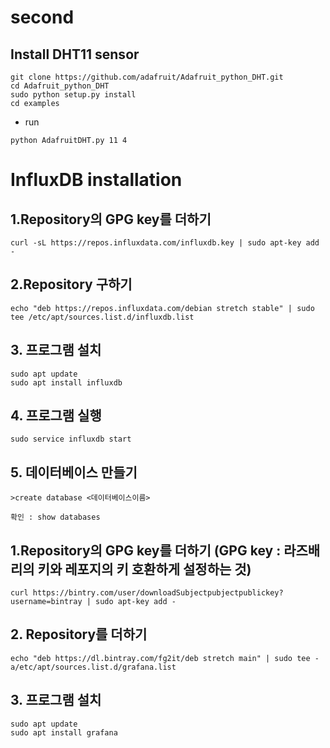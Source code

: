 # second

## Install DHT11 sensor
```
git clone https://github.com/adafruit/Adafruit_python_DHT.git
cd Adafruit_python_DHT
sudo python setup.py install
cd examples
```

- run
```
python AdafruitDHT.py 11 4
```

# InfluxDB installation

## 1.Repository의 GPG key를 더하기
```
curl -sL https://repos.influxdata.com/influxdb.key | sudo apt-key add -
```
## 2.Repository 구하기
```
echo "deb https://repos.influxdata.com/debian stretch stable" | sudo tee /etc/apt/sources.list.d/influxdb.list 
```
## 3. 프로그램 설치
```
sudo apt update
sudo apt install influxdb
```
## 4. 프로그램 실행
```
sudo service influxdb start
```

## 5. 데이터베이스 만들기 
``` 
>create database <데이터베이스이름>
```
```
확인 : show databases
```

## 1.Repository의 GPG key를 더하기 (GPG key : 라즈배리의 키와 레포지의 키 호환하게 설정하는 것)
```
curl https://bintry.com/user/downloadSubjectpubjectpublickey?username=bintray | sudo apt-key add -
```

## 2. Repository를 더하기 
```
echo "deb https://dl.bintray.com/fg2it/deb stretch main" | sudo tee -a/etc/apt/sources.list.d/grafana.list
```

## 3. 프로그램 설치 
```
sudo apt update
sudo apt install grafana
```





